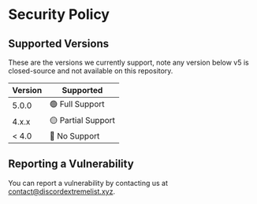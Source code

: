 # Security Policy

## Supported Versions

These are the versions we currently support, note any version below v5 is closed-source and not available on this repository.

| Version | Supported          |
| ------- | ------------------ |
| 5.0.0   | 🟢 Full Support    |
| 4.x.x   | 🟡 Partial Support |
| < 4.0   | 🔴 No Support      |

## Reporting a Vulnerability

You can report a vulnerability by contacting us at [contact@discordextremelist.xyz](mailto:contact@discordextremelist.xyz).
